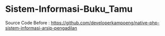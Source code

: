 # Sistem-Informasi-Buku_Tamu
Source Code Before : https://github.com/developerkampoeng/native-php-sistem-informasi-arsip-pengadilan
